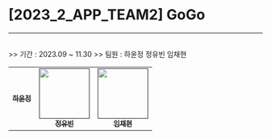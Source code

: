 # [2023_2_APP_TEAM2] GoGo
---
<br>
>> 기간 : 2023.09 ~ 11.30
>> 팀원 : 하윤정 정유빈 임채현

<table>
  <tbody>
    <tr>
      <td align="center"><a href=""><img src="width="100px;" alt=""/><br /><sub><b>하윤정</b></sub></a><br /></td>
      <td align="center"><a href=""><img src="" width="100px;" alt=""/><br /><sub><b>정유빈</b></sub></a><br /></td>
      <td align="center"><a href=""><img src="" width="100px;" alt=""/><br /><sub><b>임채현</b></sub></a><br /></td>
    </tr>
  </tbody>
</table>

